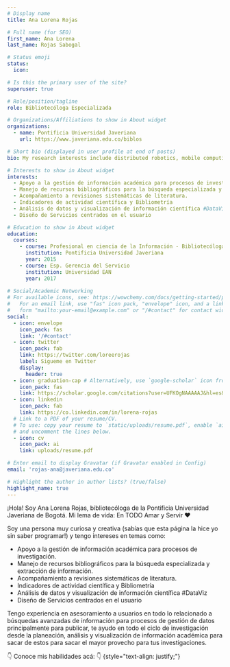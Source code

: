 ```yaml
---
# Display name
title: Ana Lorena Rojas

# Full name (for SEO)
first_name: Ana Lorena
last_name: Rojas Sabogal

# Status emoji
status:
  icon: 

# Is this the primary user of the site?
superuser: true

# Role/position/tagline
role: Bibliotecóloga Especializada 

# Organizations/Affiliations to show in About widget
organizations:
  - name: Pontificia Universidad Javeriana
    url: https://www.javeriana.edu.co/biblos

# Short bio (displayed in user profile at end of posts)
bio: My research interests include distributed robotics, mobile computing and programmable matter.

# Interests to show in About widget
interests:
  - Apoyo a la gestión de información académica para procesos de investigación.
  - Manejo de recursos bibliográficos para la búsqueda especializada y extracción de información.
  - Acompañamiento a revisiones sistemáticas de literatura.
  - Indicadores de actividad científica y Bibliometría
  - Análisis de datos y visualización de información científica #DataViz
  - Diseño de Servicios centrados en el usuario

# Education to show in About widget
education:
  courses:
    - course: Profesional en ciencia de la Información - Bibliotecóloga
      institution: Pontificia Universidad Javeriana
      year: 2015
    - course: Esp. Gerencia del Servicio
      institution: Universidad EAN
      year: 2017
    
# Social/Academic Networking
# For available icons, see: https://wowchemy.com/docs/getting-started/page-builder/#icons
#   For an email link, use "fas" icon pack, "envelope" icon, and a link in the
#   form "mailto:your-email@example.com" or "/#contact" for contact widget.
social:
  - icon: envelope
    icon_pack: fas
    link: '/#contact'
  - icon: twitter
    icon_pack: fab
    link: https://twitter.com/loreerojas
    label: Sigueme en Twitter
    display:
      header: true
  - icon: graduation-cap # Alternatively, use `google-scholar` icon from `ai` icon pack
    icon_pack: fas
    link: https://scholar.google.com/citations?user=UFKOgNAAAAAJ&hl=es&oi=ao
  - icon: linkedin
    icon_pack: fab
    link: https://co.linkedin.com/in/lorena-rojas
  # Link to a PDF of your resume/CV.
  # To use: copy your resume to `static/uploads/resume.pdf`, enable `ai` icons in `params.yaml`,
  # and uncomment the lines below.
  - icon: cv
    icon_pack: ai
    link: uploads/resume.pdf

# Enter email to display Gravatar (if Gravatar enabled in Config)
email: 'rojas-ana@javeriana.edu.co'

# Highlight the author in author lists? (true/false)
highlight_name: true
---
```


¡Hola! Soy Ana Lorena Rojas,  bibliotecóloga de la Pontificia Universidad Javeriana de Bogotá. 
Mi lema de vida: En TODO Amar y Servir ❤️

Soy una persona muy curiosa y creativa (sabías que esta página la hice yo sin saber programar!) y tengo intereses en temas como:
  - Apoyo a la gestión de información académica para procesos de investigación.
  - Manejo de recursos bibliográficos para la búsqueda especializada y extracción de información.
  - Acompañamiento a revisiones sistemáticas de literatura.
  - Indicadores de actividad científica y Bibliometría
  - Análisis de datos y visualización de información científica #DataViz
  - Diseño de Servicios centrados en el usuario 
    
Tengo experiencia en asesoramiento a usuarios en todo lo relacionado a búsquedas avanzadas de información para procesos de gestión de datos principalmente para publicar, te ayudo en todo el ciclo de investigación desde la planeación, análisis y visualización de información académica para sacar de estos para sacar el mayor provecho para tus investigaciones.

👇 Conoce mis habilidades acá: 👇
{style="text-align: justify;"}
